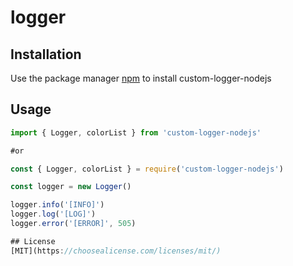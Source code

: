 # logger

## Installation

Use the package manager [npm](https://www.npmjs.com/package/custom-logger-nodejs) to install custom-logger-nodejs

## Usage 

```javascript
import { Logger, colorList } from 'custom-logger-nodejs'

#or

const { Logger, colorList } = require('custom-logger-nodejs')

const logger = new Logger()

logger.info('[INFO]')
logger.log('[LOG]')
logger.error('[ERROR]', 505)

## License
[MIT](https://choosealicense.com/licenses/mit/)